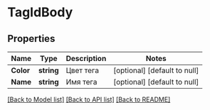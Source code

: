 # TagIdBody

## Properties
Name | Type | Description | Notes
------------ | ------------- | ------------- | -------------
**Color** | **string** | Цвет тега | [optional] [default to null]
**Name** | **string** | Имя тега | [optional] [default to null]

[[Back to Model list]](../README.md#documentation-for-models) [[Back to API list]](../README.md#documentation-for-api-endpoints) [[Back to README]](../README.md)

